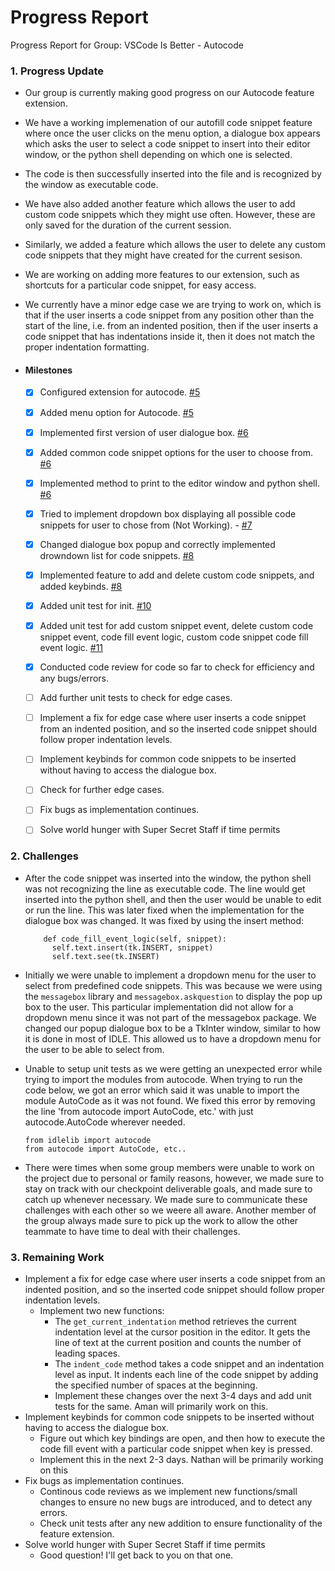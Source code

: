 # Progress Report

Progress Report for Group: VSCode Is Better - Autocode

### 1. Progress Update

- Our group is currently making good progress on our Autocode feature extension.
-  We have a working implemenation of our autofill code snippet feature where once the user clicks on the menu option, a dialogue box appears which asks the user to select a code snippet to insert into their editor window, or the python shell depending on which one is selected. 
- The code is then successfully inserted into the file and is recognized by the window as executable code.
- We have also added another feature which allows the user to add custom code snippets which they might use often. However, these are only saved for the duration of the current session.
- Similarly, we added a feature which allows the user to delete any custom code snippets that they might have created for the current sesison. 
- We are working on adding more features to our extension, such as shortcuts for a particular code snippet, for easy access.
- We currently have a minor edge case we are trying to work on, which is that if the user inserts a code snippet from any position other than the start of the line, i.e. from an indented position, then if the user inserts a code snippet that has indentations inside it, then it does not match the proper indentation formatting. 

- #### Milestones
  - [x] Configured extension for autocode. [#5](https://urldefense.com/v3/__https://github.com/cse190largecodebases/group-project-vscode-is-better/pull/5__;!!Mih3wA!G53bczMRnUUrTkFBP4EffX_gXZNpZi9RZtC2_4h42xtKWww4_zNG9GGDku41z1xjjKn_ee0FKnuRE2SA$ )
  - [x] Added menu option for Autocode. [#5](https://urldefense.com/v3/__https://github.com/cse190largecodebases/group-project-vscode-is-better/pull/5__;!!Mih3wA!G53bczMRnUUrTkFBP4EffX_gXZNpZi9RZtC2_4h42xtKWww4_zNG9GGDku41z1xjjKn_ee0FKnuRE2SA$ )
  - [x] Implemented first version of user dialogue box. [#6](https://urldefense.com/v3/__https://github.com/cse190largecodebases/group-project-vscode-is-better/pull/6__;!!Mih3wA!G53bczMRnUUrTkFBP4EffX_gXZNpZi9RZtC2_4h42xtKWww4_zNG9GGDku41z1xjjKn_ee0FKqsMphNI$ )
  - [x] Added common code snippet options for the user to choose from. [#6](https://urldefense.com/v3/__https://github.com/cse190largecodebases/group-project-vscode-is-better/pull/6__;!!Mih3wA!G53bczMRnUUrTkFBP4EffX_gXZNpZi9RZtC2_4h42xtKWww4_zNG9GGDku41z1xjjKn_ee0FKqsMphNI$ )
  - [x] Implemented method to print to the editor window and python shell. [#6](https://urldefense.com/v3/__https://github.com/cse190largecodebases/group-project-vscode-is-better/pull/6__;!!Mih3wA!G53bczMRnUUrTkFBP4EffX_gXZNpZi9RZtC2_4h42xtKWww4_zNG9GGDku41z1xjjKn_ee0FKqsMphNI$ )
  - [x] Tried to implement dropdown box displaying all possible code snippets for user to chose from (Not Working). - [#7](https://urldefense.com/v3/__https://github.com/cse190largecodebases/group-project-vscode-is-better/pull/7__;!!Mih3wA!G53bczMRnUUrTkFBP4EffX_gXZNpZi9RZtC2_4h42xtKWww4_zNG9GGDku41z1xjjKn_ee0FKsdzA09S$ )
  - [x] Changed dialogue box popup and correctly implemented drowndown list for code snippets. [#8](https://urldefense.com/v3/__https://github.com/cse190largecodebases/group-project-vscode-is-better/pull/8__;!!Mih3wA!G53bczMRnUUrTkFBP4EffX_gXZNpZi9RZtC2_4h42xtKWww4_zNG9GGDku41z1xjjKn_ee0FKoLFRQGU$ )
  - [x] Implemented feature to add and delete custom code snippets, and added keybinds. [#8](https://urldefense.com/v3/__https://github.com/cse190largecodebases/group-project-vscode-is-better/pull/8__;!!Mih3wA!G53bczMRnUUrTkFBP4EffX_gXZNpZi9RZtC2_4h42xtKWww4_zNG9GGDku41z1xjjKn_ee0FKoLFRQGU$ )
  - [x] Added unit test for init. [#10](https://urldefense.com/v3/__https://github.com/cse190largecodebases/group-project-vscode-is-better/pull/10__;!!Mih3wA!G53bczMRnUUrTkFBP4EffX_gXZNpZi9RZtC2_4h42xtKWww4_zNG9GGDku41z1xjjKn_ee0FKh3l5aSD$ )
  - [x] Added unit test for add custom snippet event, delete custom code snippet event, code fill event logic, custom code snippet code fill event logic. [#11](https://urldefense.com/v3/__https://github.com/cse190largecodebases/group-project-vscode-is-better/pull/11__;!!Mih3wA!G53bczMRnUUrTkFBP4EffX_gXZNpZi9RZtC2_4h42xtKWww4_zNG9GGDku41z1xjjKn_ee0FKl4rYjK6$ )
  - [x] Conducted code review for code so far to check for efficiency and any bugs/errors.
  - [ ] Add further unit tests to check for edge cases.
  - [ ] Implement a fix for edge case where user inserts a code snippet from an indented position, and so the inserted code snippet should follow proper indentation levels.
  - [ ] Implement keybinds for common code snippets to be inserted without having to access the dialogue box. 
  - [ ] Check for further edge cases.
  - [ ] Fix bugs as implementation continues. 
  - [ ] Solve world hunger with Super Secret Staff if time permits 


### 2. Challenges 
- After the code snippet was inserted into the window, the python shell was not recognizing the line as executable code. The line would get inserted into the python shell, and then the user would be unable to edit or run the line. This was later fixed when the implementation for the dialogue box was changed. It was fixed by using the insert method:
  ```
      def code_fill_event_logic(self, snippet):
        self.text.insert(tk.INSERT, snippet)
        self.text.see(tk.INSERT)
    ```

- Initially we were unable to implement a dropdown menu for the user to select from predefined code snippets. This was because we were using the `messagebox` library and `messagebox.askquestion` to display the pop up box to the user. This particular implementation did not allow for a dropdown menu since it was not part of the messagebox package. We changed our popup dialogue box to be a TkInter window, similar to how it is done in most of IDLE. This allowed us to have a dropdown menu for the user to be able to select from. 

- Unable to setup unit tests as we were getting an unexpected error while trying to import the modules from autocode. When trying to run the code below, we got an error which said it was unable to import the module AutoCode as it was not found. We fixed this error by removing the line 'from autocode import AutoCode, etc.' with just autocode.AutoCode wherever needed.
  ```
  from idlelib import autocode
  from autocode import AutoCode, etc.. 
  ```
    

- There were  times when some group members were unable to work on the project due to personal or family reasons, however, we made sure to stay on track with our checkpoint deliverable goals, and made sure to catch up whenever necessary. We made sure to communicate these challenges with each other so we weere all aware. Another member of the group always made sure to pick up the work to allow the other teammate to have time to deal with their challenges. 


### 3. Remaining Work

- Implement a fix for edge case where user inserts a code snippet from an indented position, and so the inserted code snippet should follow proper indentation levels.
  - Implement two new functions:
    - The `get_current_indentation` method retrieves the current indentation level at the cursor position in the editor. It gets the line of text at the current position and counts the number of leading spaces.
    - The `indent_code` method takes a code snippet and an indentation level as input. It indents each line of the code snippet by adding the specified number of spaces at the beginning.  
    - Implement these changes over the next 3-4 days and add unit tests for the same. Aman will primarily work on this.
- Implement keybinds for common code snippets to be inserted without having to access the dialogue box. 
  - Figure out which key bindings are open, and then how to execute the code fill event with a particular code snippet when key is pressed. 
  - Implement this in the next 2-3 days. Nathan will be primarily working on this
- Fix bugs as implementation continues. 
  - Continous code reviews as we implement new functions/small changes to ensure no new bugs are introduced, and to detect any errors. 
  - Check unit tests after any new addition to ensure functionality of the feature extension. 
- Solve world hunger with Super Secret Staff if time permits
  - Good question! I'll get back to you on that one.  
  



